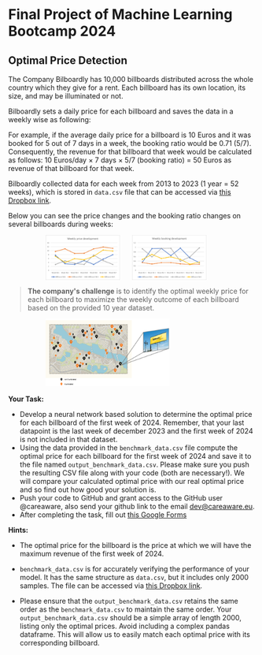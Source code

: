 
# Final Project of Machine Learning Bootcamp 2024

## Optimal Price Detection

The Company Bilboardly has 10,000 billboards distributed across the whole country which they give for a rent. Each billboard has its own location, its size, and may be illuminated or not.

Bilboardly sets a daily price for each billboard and saves the data in a weekly wise as following:

For example, if the average daily price for a billboard is 10 Euros and it was booked for 5 out of 7 days in a week, the booking ratio would be 0.71 (5/7). Consequently, the revenue for that billboard that week would be calculated as follows: 10 Euros/day × 7 days × 5/7 (booking ratio)  = 50 Euros as revenue of that billboard for that week.


Bilboardly collected data for each week from 2013 to 2023 (1 year = 52 weeks), which is stored in `data.csv` file that can be accessed via [this Dropbox link](https://www.dropbox.com/scl/fi/saf2go5hjquub552u7ed3/data.csv?rlkey=hqm7b5nfpw91nabuqdls62mtg&dl=0). 

Below you can see the price changes and the booking ratio changes on several billboards during weeks:


<div style="display: flex;">
<img src="price_development.png" alt="Price changes" style="width:30% ;height:30%;margin-left:15%">
<img src="booking_development.png" alt="Booking changes" style="width:30% ;height:30%;margin-left:5%">
</div>


> **The company's challenge** is to identify the optimal weekly price for each billboard to maximize the weekly outcome of each billboard based on the provided 10 year dataset.


<img src="price_map.png" alt="Booking changes"  style="width:50% ;height:50%;margin-left:15%">

**Your Task:**
- Develop a neural network based solution to determine the optimal price for each billboard of the first week of 2024. Remember, that your last datapoint is the last week of december 2023 and the first week of 2024 is not included in that dataset.
- Using the data provided in the `benchmark_data.csv` file compute the optimal price for each billboard for the first week of 2024 and save it to the file named `output_benchmark_data.csv`. Please make sure you push the resulting CSV file along with your code (both are necessary!). We will compare your calculated optimal price with our real optimal price and so find out how good your solution is.
- Push your code to GitHub and grant access to the GitHub user @careaware, also send your github link  to the email dev@careaware.eu.
- After completing the task, fill out [this Google Forms](https://docs.google.com/forms/d/e/1FAIpQLSfppKBqzwQONHwGquxzZ-YwlbqQXZfUoWdOk1ZbR3u-a1J_Gw/viewform?usp=sf_link)

**Hints:**

- The optimal price for the billboard is the price at which we will have the maximum revenue of the first week of 2024.
- `benchmark_data.csv` is for accurately verifying the performance of your model.  It has the same structure as `data.csv`, but it includes only 2000 samples. The file can be accessed via [this Dropbox link](https://www.dropbox.com/scl/fi/mtoptfojrval5i4zftnjc/benchmark_data.csv?rlkey=yg6fnz86w6mqlxt8edwkii4h5&dl=0).

- Please ensure that the `output_benchmark_data.csv` retains the same order as the `benchmark_data.csv` to maintain the same order. Your `output_benchmark_data.csv` should be a simple array of length 2000, listing only the optimal prices. Avoid including a complex pandas dataframe. This will allow us to easily match each optimal price with its corresponding billboard.

